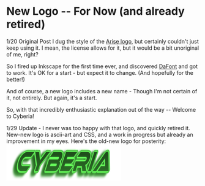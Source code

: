 <!-- BEGIN ARISE ------------------------------
Title:: "New Logo!"

Author:: "Ben Robeson"
Description:: "We have a new logo - such as it is. My first use of Inkscape."
Language:: "en"
Thumbnail:: "/config/images/cyberia_logo.webp"
Published Date:: "2025-01-20"
Modified Date:: "2025-02-12"

content_header:: "true"
rss_hide:: "false"
comments:: "true"
---- END ARISE \\ DO NOT MODIFY THIS LINE ---->

# New Logo -- For Now (and already retired)

1/20 Original Post
I dug the style of the <a href="arise_logo.png" target="_blank">Arise logo</a>, but certainly couldn't just keep using it. I mean, the license allows for it, but it would be a bit unoriginal of me, right? 

So I fired up Inkscape for the first time ever, and discovered <a href="https://www.dafont.com/" target="_blank">DaFont</a> and got to work. It's OK for a start - but expect it to change. (And hopefully for the better!)

And of course, a new logo includes a new name - Though I'm not certain of it, not entirely. But again, it's a start. 

So, with that incredibly enthusiastic explanation out of the way -- Welcome to Cyberia!

1/29 Update - I never was too happy with that logo, and quickly retired it. New-new logo is ascii-art and CSS, and a work in progress but already an improvement in my eyes. Here's the old-new logo for posterity: 
<img src="/config/images/cyberia_logo.webp" width="300px" height="95px" alt="slanted green text saying 'Cyberia'">